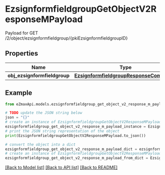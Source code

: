 # EzsignformfieldgroupGetObjectV2ResponseMPayload

Payload for GET /2/object/ezsignformfieldgroup/{pkiEzsignformfieldgroupID}

## Properties

Name | Type | Description | Notes
------------ | ------------- | ------------- | -------------
**obj_ezsignformfieldgroup** | [**EzsignformfieldgroupResponseCompound**](EzsignformfieldgroupResponseCompound.md) |  | 

## Example

```python
from eZmaxApi.models.ezsignformfieldgroup_get_object_v2_response_m_payload import EzsignformfieldgroupGetObjectV2ResponseMPayload

# TODO update the JSON string below
json = "{}"
# create an instance of EzsignformfieldgroupGetObjectV2ResponseMPayload from a JSON string
ezsignformfieldgroup_get_object_v2_response_m_payload_instance = EzsignformfieldgroupGetObjectV2ResponseMPayload.from_json(json)
# print the JSON string representation of the object
print(EzsignformfieldgroupGetObjectV2ResponseMPayload.to_json())

# convert the object into a dict
ezsignformfieldgroup_get_object_v2_response_m_payload_dict = ezsignformfieldgroup_get_object_v2_response_m_payload_instance.to_dict()
# create an instance of EzsignformfieldgroupGetObjectV2ResponseMPayload from a dict
ezsignformfieldgroup_get_object_v2_response_m_payload_from_dict = EzsignformfieldgroupGetObjectV2ResponseMPayload.from_dict(ezsignformfieldgroup_get_object_v2_response_m_payload_dict)
```
[[Back to Model list]](../README.md#documentation-for-models) [[Back to API list]](../README.md#documentation-for-api-endpoints) [[Back to README]](../README.md)


